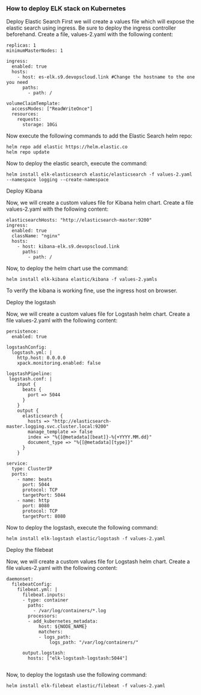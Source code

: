 ### How to deploy ELK stack on Kubernetes ###

Deploy Elastic Search
First we will create a values file which will expose the elastic search using ingress. Be sure to deploy the ingress controller beforehand. Create a file, values-2.yaml with the following content:
```
replicas: 1
minimumMasterNodes: 1

ingress:
  enabled: true
  hosts:
    - host: es-elk.s9.devopscloud.link #Change the hostname to the one you need
      paths:
        - path: /
  
volumeClaimTemplate:
  accessModes: ["ReadWriteOnce"]
  resources:
    requests:
      storage: 10Gi
```
Now execute the following commands to add the Elastic Search helm repo:
```
helm repo add elastic https://helm.elastic.co
helm repo update
```

Now to deploy the elastic search, execute the command:
```
helm install elk-elasticsearch elastic/elasticsearch -f values-2.yaml --namespace logging --create-namespace
```
Deploy Kibana

Now, we will create a custom values file for Kibana helm chart. Create a file values-2.yaml with the following content:
```
elasticsearchHosts: "http://elasticsearch-master:9200"
ingress:
  enabled: true
  className: "nginx"
  hosts:
    - host: kibana-elk.s9.devopscloud.link
      paths:
        - path: /
 ```
Now, to deploy the helm chart use the command:
```
helm install elk-kibana elastic/kibana -f values-2.yamls
```
To verify the kibana is working fine, use the ingress host on browser.

Deploy the logstash

Now, we will create a custom values file for Logstash helm chart. Create a file values-2.yaml with the following content:
```
persistence:
  enabled: true

logstashConfig:
  logstash.yml: |
    http.host: 0.0.0.0
    xpack.monitoring.enabled: false

logstashPipeline: 
 logstash.conf: |
    input {
      beats {
        port => 5044
      }
    }
    output {
      elasticsearch {
        hosts => "http://elasticsearch-master.logging.svc.cluster.local:9200"
        manage_template => false
        index => "%{[@metadata][beat]}-%{+YYYY.MM.dd}"
        document_type => "%{[@metadata][type]}"
      }
    }

service:
  type: ClusterIP
  ports:
    - name: beats
      port: 5044
      protocol: TCP
      targetPort: 5044
    - name: http
      port: 8080
      protocol: TCP
      targetPort: 8080
 ```
Now to deploy the logstash, execute the following command:
```
helm install elk-logstash elastic/logstash -f values-2.yaml
```

Deploy the filebeat

Now, we will create a custom values file for Logstash helm chart. Create a file values-2.yaml with the following content:
```
daemonset:
  filebeatConfig:
    filebeat.yml: |
      filebeat.inputs:
      - type: container
        paths:
          - /var/log/containers/*.log
        processors:
        - add_kubernetes_metadata:
            host: ${NODE_NAME}
            matchers:
            - logs_path:
                logs_path: "/var/log/containers/"

      output.logstash:
        hosts: ["elk-logstash-logstash:5044"]
        
```
Now, to deploy the logstash use the following command:
```
helm install elk-filebeat elastic/filebeat -f values-2.yaml
```
